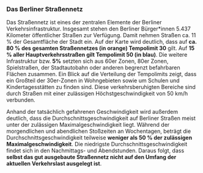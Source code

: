 ### Das Berliner Straßennetz
Das Straßennetz ist eines der zentralen Elemente der Berliner Verkehrsinfrastruktur. Insgesamt stehen den Berliner 
Bürger*innen 5.437 Kilometer öffentlicher Straßen zur Verfügung. Damit nehmen Straßen ca. 11 % der Gesamtfläche der 
Stadt ein. Auf der Karte wird deutlich, dass auf **ca. 80 % des gesamten Straßennetzes (in orange) Tempolimit 30** gilt.
Auf **15 % aller Hauptverkehrsstraßen gilt Tempolimit 50 (in blau)**. Die weitere Infrastruktur bzw. **5%** setzten sich aus 60er Zonen, 80er Zonen, Spielstraßen, der Stadtautobahn oder anderen begrenzt befahrbaren Flächen zusammen. Ein Blick auf die Verteilung der Tempolimits 
zeigt, dass ein Großteil der 30er-Zonen in Wohngebieten sowie um Schulen und Kindertagesstätten zu finden sind. Diese 
verkehrsberuhigten Bereiche sind durch Straßen mit einer zulässigen Höchstgeschwindigkeit von 50 km/h verbunden.


Anhand der tatsächlich gefahrenen Geschwindigkeit wird außerdem deutlich, dass die Durchschnittsgeschwindigkeit auf 
Berliner Straßen meist unter der zulässigen Maximalgeschwindigkeit liegt. Während der morgendlichen und abendlichen 
Stoßzeiten an Wochentagen, beträgt die Durchschnittsgeschwindigkeit teilweise **weniger als 50 % der zulässigen Maximalgeschwindigkeit**. 
Die niedrigste Durchschnittsgeschwindigkeit findet sich in den Nachmittags- und Abendstunden. 
Daraus folgt, dass **selbst das gut ausgebaute Straßennetz nicht auf den Umfang der aktuellen Verkehrslast ausgelegt ist**.